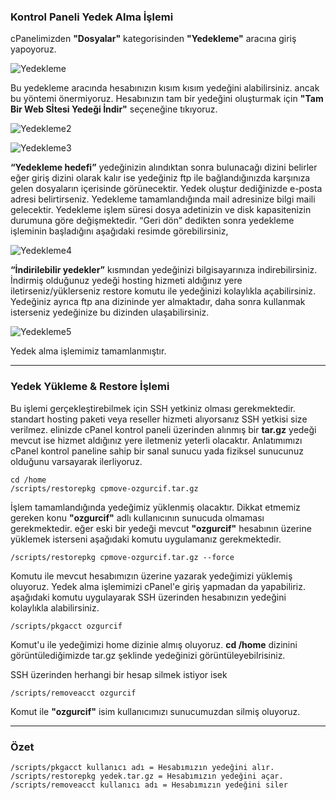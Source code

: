 ### Kontrol Paneli Yedek Alma İşlemi
cPanelimizden **"Dosyalar"** kategorisinden **"Yedekleme"** aracına giriş yapoyoruz.

![Yedekleme](https://kova1.ni.net.tr/warden/bilgi-bankasi/ZbifR1UWMlTOucoNtOSfrCBxoD1cIQ1U4eAwDZzO.png)

Bu yedekleme aracında hesabınızın kısım kısım yedeğini alabilirsiniz. ancak bu yöntemi önermiyoruz. Hesabınızın tam bir yedeğini oluşturmak için **"Tam Bir Web Sİtesi Yedeği İndir"** seçeneğine tıkıyoruz.

![Yedekleme2](https://kova1.ni.net.tr/warden/bilgi-bankasi/GYR6kjDVPWzizyq1gYBuGqfcVM7rPxPwAXs5dx8P.png)


![Yedekleme3](https://kova1.ni.net.tr/warden/bilgi-bankasi/TKjeHoOAaAjdnQNyKx9OQTPWQ7ql8bXmJJrZ5rEI.png)

**“Yedekleme hedefi”** yedeğinizin alındıktan sonra bulunacağı dizini belirler eğer giriş dizini olarak kalır ise yedeğiniz ftp ile bağlandığınızda karşınıza gelen dosyaların içerisinde görünecektir. Yedek oluştur dediğinizde e-posta adresi belirtirseniz. Yedekleme tamamlandığında mail adresinize bilgi maili gelecektir.
Yedekleme işlem süresi dosya adetinizin ve disk kapasitenizin durumuna göre değişmektedir. “Geri dön” dedikten sonra yedekleme işleminin başladığını aşağıdaki resimde görebilirsiniz,

![Yedekleme4](https://kova1.ni.net.tr/warden/bilgi-bankasi/a2YBnQtRfloPLCGZl9Fk1C9d8iV1bnzVmpUbZEab.png)

**“İndirilebilir yedekler”** kısmından yedeğinizi bilgisayarınıza indirebilirsiniz. İndirmiş olduğunuz yedeği hosting hizmeti aldığınız yere iletirseniz/yüklerseniz restore komutu ile yedeğinizi kolaylıkla açabilirsiniz. Yedeğiniz ayrıca ftp ana dizininde yer almaktadır, daha sonra kullanmak isterseniz yedeğinize bu dizinden ulaşabilirsiniz.

![Yedekleme5](https://kova1.ni.net.tr/warden/bilgi-bankasi/Gsq9TVKpO1SMjuRUURFWznMIec4ie8L2RvrzVdPo.png)

Yedek alma işlemimiz tamamlanmıştır.

----

### Yedek Yükleme & Restore İşlemi
Bu işlemi gerçekleştirebilmek için SSH yetkiniz olması gerekmektedir. standart hosting paketi veya reseller hizmeti alıyorsanız SSH yetkisi size verilmez. elinizde cPanel kontrol paneli üzerinden alınmış bir **tar.gz** yedeği mevcut ise hizmet aldığınız yere iletmeniz yeterli olacaktır. Anlatımımızı cPanel kontrol paneline sahip bir sanal sunucu yada fiziksel sunucunuz olduğunu varsayarak ilerliyoruz.

```
cd /home 
/scripts/restorepkg cpmove-ozgurcif.tar.gz
```
İşlem tamamlandığında yedeğimiz yüklenmiş olacaktır. Dikkat etmemiz gereken konu **"ozgurcif"** adlı kullanıcının sunucuda olmaması gerekmektedir. eğer eski bir yedeği mevcut **"ozgurcif"** hesabının üzerine yüklemek isterseni aşağıdaki komutu uygulamanız gerekmektedir.

```
/scripts/restorepkg cpmove-ozgurcif.tar.gz --force
```
Komutu ile mevcut hesabımızın üzerine yazarak yedeğimizi yüklemiş oluyoruz. Yedek alma işlemimizi cPanel'e giriş yapmadan da yapabiliriz. aşağıdaki komutu uygulayarak SSH üzerinden hesabınızın yedeğini kolaylıkla alabilirsiniz.

```
/scripts/pkgacct ozgurcif
```
Komut'u ile yedeğimizi home dizinie almış oluyoruz. **cd /home** dizinini görüntülediğimizde tar.gz şeklinde yedeğinizi görüntüleyebilrisiniz.

SSH üzerinden herhangi bir hesap silmek istiyor isek

```
/scripts/removeacct ozgurcif
```

Komut ile **"ozgurcif"** isim kullanıcımızı sunucumuzdan silmiş oluyoruz.

---

### Özet
```
/scripts/pkgacct kullanıcı adı = Hesabımızın yedeğini alır.
/scripts/restorepkg yedek.tar.gz = Hesabımızın yedeğini açar.
/scripts/removeacct kullanıcı adı = Hesabımızın yedeğini siler